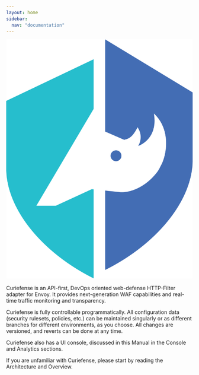 ```yaml
---
layout: home
sidebar:
  nav: "documentation"
---
```


![Curiefense logo](/assets/images/9_open_icon.png "Curiefense logo")

Curiefense is an API-first, DevOps oriented web-defense HTTP-Filter adapter for Envoy. It provides next-generation WAF capabilities and real-time traffic monitoring and transparency.

Curiefense is fully controllable programmatically. All configuration data (security rulesets, policies, etc.) can be maintained singularly or as different branches for different environments, as you choose. All changes are versioned, and reverts can be done at any time.

Curiefense also has a UI console, discussed in this Manual in the Console and Analytics sections. 

If you are unfamiliar with Curiefense, please start by reading the Architecture and Overview.

